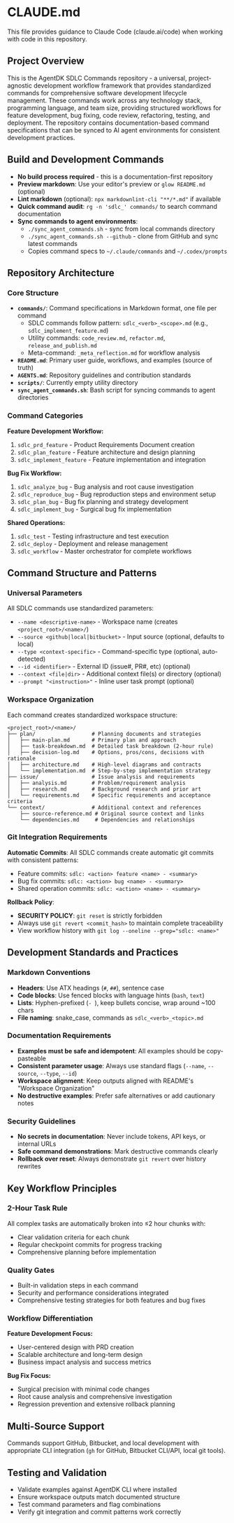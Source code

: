 # CLAUDE.md

This file provides guidance to Claude Code (claude.ai/code) when working with code in this repository.

## Project Overview
This is the AgentDK SDLC Commands repository - a universal, project-agnostic development workflow framework that provides standardized commands for comprehensive software development lifecycle management. These commands work across any technology stack, programming language, and team size, providing structured workflows for feature development, bug fixing, code review, refactoring, testing, and deployment. The repository contains documentation-based command specifications that can be synced to AI agent environments for consistent development practices.

## Build and Development Commands
- **No build process required** - this is a documentation-first repository
- **Preview markdown**: Use your editor's preview or `glow README.md` (optional)
- **Lint markdown** (optional): `npx markdownlint-cli "**/*.md"` if available
- **Quick command audit**: `rg -n 'sdlc_' commands/` to search command documentation
- **Sync commands to agent environments**: 
  - `./sync_agent_commands.sh` - sync from local commands directory
  - `./sync_agent_commands.sh --github` - clone from GitHub and sync latest commands
  - Copies command specs to `~/.claude/commands` and `~/.codex/prompts`

## Repository Architecture

### Core Structure
- **`commands/`**: Command specifications in Markdown format, one file per command
  - SDLC commands follow pattern: `sdlc_<verb>_<scope>.md` (e.g., `sdlc_implement_feature.md`)
  - Utility commands: `code_review.md`, `refactor.md`, `release_and_publish.md`
  - Meta-command: `_meta_reflection.md` for workflow analysis
- **`README.md`**: Primary user guide, workflows, and examples (source of truth)
- **`AGENTS.md`**: Repository guidelines and contribution standards
- **`scripts/`**: Currently empty utility directory
- **`sync_agent_commands.sh`**: Bash script for syncing commands to agent directories

### Command Categories
**Feature Development Workflow:**
1. `sdlc_prd_feature` - Product Requirements Document creation
2. `sdlc_plan_feature` - Feature architecture and design planning  
3. `sdlc_implement_feature` - Feature implementation and integration

**Bug Fix Workflow:**
1. `sdlc_analyze_bug` - Bug analysis and root cause investigation
2. `sdlc_reproduce_bug` - Bug reproduction steps and environment setup
3. `sdlc_plan_bug` - Bug fix planning and strategy development
4. `sdlc_implement_bug` - Surgical bug fix implementation

**Shared Operations:**
1. `sdlc_test` - Testing infrastructure and test execution
2. `sdlc_deploy` - Deployment and release management
3. `sdlc_workflow` - Master orchestrator for complete workflows

## Command Structure and Patterns

### Universal Parameters
All SDLC commands use standardized parameters:
- `--name <descriptive-name>` - Workspace name (creates `<project_root>/<name>/`)
- `--source <github|local|bitbucket>` - Input source (optional, defaults to local)
- `--type <context-specific>` - Command-specific type (optional, auto-detected)
- `--id <identifier>` - External ID (issue#, PR#, etc) (optional)
- `--context <file|dir>` - Additional context file(s) or directory (optional)
- `--prompt "<instruction>"` - Inline user task prompt (optional)

### Workspace Organization
Each command creates standardized workspace structure:
```
<project_root>/<name>/
├── plan/                  # Planning documents and strategies
│   ├── main-plan.md       # Primary plan and approach
│   ├── task-breakdown.md  # Detailed task breakdown (2-hour rule)
│   ├── decision-log.md    # Options, pros/cons, decisions with rationale
│   ├── architecture.md    # High-level diagrams and contracts
│   └── implementation.md  # Step-by-step implementation strategy
├── issue/                 # Issue analysis and requirements
│   ├── analysis.md        # Problem/requirement analysis
│   ├── research.md        # Background research and prior art
│   └── requirements.md    # Specific requirements and acceptance criteria
└── context/               # Additional context and references
    ├── source-reference.md # Original source context and links
    └── dependencies.md     # Dependencies and relationships
```

### Git Integration Requirements
**Automatic Commits**: All SDLC commands create automatic git commits with consistent patterns:
- Feature commits: `sdlc: <action> feature <name> - <summary>`
- Bug fix commits: `sdlc: <action> bug <name> - <summary>`
- Shared operation commits: `sdlc: <action> <name> - <summary>`

**Rollback Policy**: 
- **SECURITY POLICY**: `git reset` is strictly forbidden
- Always use `git revert <commit_hash>` to maintain complete traceability
- View workflow history with `git log --oneline --grep="sdlc: <name>"`

## Development Standards and Practices

### Markdown Conventions
- **Headers**: Use ATX headings (`#`, `##`), sentence case
- **Code blocks**: Use fenced blocks with language hints (`bash`, `text`)
- **Lists**: Hyphen-prefixed (`- `), keep bullets concise, wrap around ~100 chars
- **File naming**: snake_case, commands as `sdlc_<verb>_<topic>.md`

### Documentation Requirements
- **Examples must be safe and idempotent**: All examples should be copy-pasteable
- **Consistent parameter usage**: Always use standard flags (`--name`, `--source`, `--type`, `--id`)
- **Workspace alignment**: Keep outputs aligned with README's "Workspace Organization"
- **No destructive examples**: Prefer safe alternatives or add cautionary notes

### Security Guidelines
- **No secrets in documentation**: Never include tokens, API keys, or internal URLs
- **Safe command demonstrations**: Mark destructive commands clearly
- **Rollback over reset**: Always demonstrate `git revert` over history rewrites

## Key Workflow Principles

### 2-Hour Task Rule
All complex tasks are automatically broken into ≤2 hour chunks with:
- Clear validation criteria for each chunk
- Regular checkpoint commits for progress tracking
- Comprehensive planning before implementation

### Quality Gates
- Built-in validation steps in each command
- Security and performance considerations integrated
- Comprehensive testing strategies for both features and bug fixes

### Workflow Differentiation
**Feature Development Focus:**
- User-centered design with PRD creation
- Scalable architecture and long-term design
- Business impact analysis and success metrics

**Bug Fix Focus:**
- Surgical precision with minimal code changes
- Root cause analysis and comprehensive investigation  
- Regression prevention and extensive rollback planning

## Multi-Source Support
Commands support GitHub, Bitbucket, and local development with appropriate CLI integration (`gh` for GitHub, Bitbucket CLI/API, local git tools).

## Testing and Validation
- Validate examples against AgentDK CLI where installed
- Ensure workspace outputs match documented structure
- Test command parameters and flag combinations
- Verify git integration and commit patterns work correctly